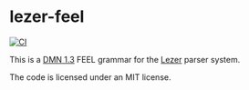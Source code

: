 # lezer-feel

[![CI](https://github.com/nikku/lezer-feel/actions/workflows/CI.yml/badge.svg)](https://github.com/nikku/lezer-feel/actions/workflows/CI.yml)

This is a [DMN 1.3](https://www.omg.org/spec/DMN/1.3/) FEEL grammar for the
[Lezer](https://lezer.codemirror.net/) parser system.

The code is licensed under an MIT license.
